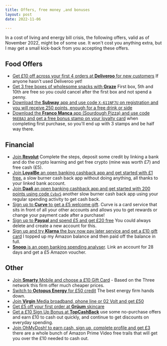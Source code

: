 ```yaml
---
title: Offers, free money ,and bonuses
layout: post
date: 2022-11-06

---
```


In a cost of living and energy bill crisis, the following offers, valid as of November 2022, might be of some use. It won't cost you anything extra, but I may get a small kick-back from you accepting these offers.


## Food Offers

-  [Get £10 off across your first 4 orders at **Deliveroo** for new customers](https://www.trading212.com/invite/11QlTnmAce) If anyone hasn't used Deliveroo yet!
-  [Get 3 free boxes of wholesome snacks with **Graze**](https://www.graze.com/uk/p/MATB8FJWU) First box, 5th and 10th are free so you could cancel after the first box and not spend a penny.
- [Download the **Subway** app and use code `X-611NF7U` on registration and you will receive 250 points, enough for a free drink or side](https://apps.apple.com/gb/app/id1517055351)
- [Download the **Franco Manca** app (Sourdough Pizza) and use code `96EBA3` and get a free bonus stamp on your loyalty card](https://apps.apple.com/gb/app/franco-manca/id1481216094) when completing first purchase, so you'll end up with 3 stamps and be half way there.

## Financial 

- [Join **Revolut**](https://revolut.com/referral/mato9ln2!NOV1-22-VR-GB) Complete the steps, deposit some credit by linking a bank and do the crypto learning and get free crypto (mine was worth £7) and free cash (£5).
- [Join **LoyalBe** an open banking cashback app and get started with £1 free.](https://loyalbe.app/PD3wTMDx4zS7HK5E9) a slow burner cash back app without doing anything, all thanks to your linked bank account.
- [Join **Daali** an open banking cashback app and get started wjth 200 points using code `CvbxS`](https://refer.mydaali.com/XmXM8FYXqqjzg9Y8A) another slow burner cash back app using your regular spending activity to get cash back.
- [Sign up to **Curve** to get a £5 welcome gift](https://www.curve.com/join#D8944PYN). Curve is a card service that sits in front of all your other accounts and allows you to get rewards or change your payment cade after a purchase!
- [Sign up to **Paypal** and spend £5 and get £20 free](https://py.pl/16WGd0) You could always delete and create a new account for this.
- [Sign up and try **Klarna** the buy now pay later service and get a £10 gift card](https://invite.klarna.com/gb/f3ek4af7/default-gb) I topped up my Amazon balance and then paid off the balance in full.
- [**Snoop** is an open banking spending analyser](https://click.snoop.app/M2Tu/tt77ayl4). Link an account for 28 days and get a £5 Amazon voucher.


## Other

- [Join **Smarty** Mobile and choose a £10 Gift Card](https://i.smarty.co.uk/CSj6iKx) - Based on the Three network this firm offer much cheaper prices.
- [Switch to **Octopus Energy** for £50 credit](https://bit.ly/3oD1nnS) The best energy firm hands down.
- [Join **Virgin** Media broadband, phone line or 02 Volt and get £50](http://aklam.io/babpdz)
- [Get £5 off your first order at **Grüum** skincare](https://www.gruum.com/raf/mat-benfield)
- [Get a £10 Sign Up Bonus at **TopCashBack**](https://www.topcashback.co.uk/ref/matbee1983) use some no-purchase offers and earn £10 to cash out quickly, and continue to get discounts on everyday spending.
- [Join OhMyDosh! to earn cash, sign up, complete profile and get £3](https://ohmydosh.co.uk/validate/refer_a_friend/welcome/1056559?keyword=referred&epi=OMD-CO-218-1056559-39967382-11906480) there are a whole bunch of Amazon Prime Video free trails that will get you over the £10 needed to cash out.
